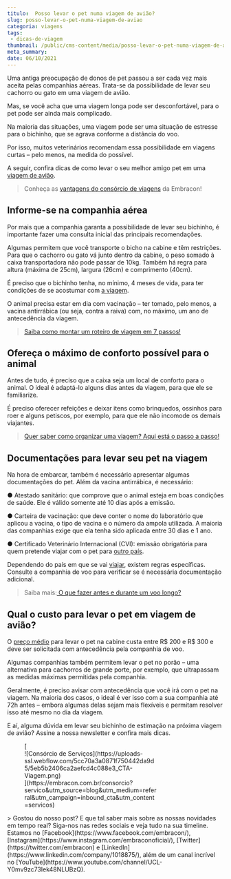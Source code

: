 ```yaml
---
titulo:  Posso levar o pet numa viagem de avião?
slug: posso-levar-o-pet-numa-viagem-de-aviao
categoria: viagens
tags:
 - dicas-de-viagem
thumbnail: /public/cms-content/media/posso-levar-o-pet-numa-viagem-de-aviao.png
meta_summary: 
date: 06/10/2021
---
```

Uma antiga preocupação de donos de pet passou a ser cada vez mais aceita pelas companhias aéreas. Trata-se da possibilidade de levar seu cachorro ou gato em uma viagem de avião.

Mas, se você acha que uma viagem longa pode ser desconfortável, para o pet pode ser ainda mais complicado.

Na maioria das situações, uma viagem pode ser uma situação de estresse para o bichinho, que se agrava conforme a distância do voo.

Por isso, muitos veterinários recomendam essa possibilidade em viagens curtas – pelo menos, na medida do possível.

A seguir, confira dicas de como levar o seu melhor amigo pet em uma [viagem de avião](https://www.embracon.com.br/blog/4-dicas-na-hora-de-comprar-passagens-aereas).

> Conheça as [vantagens do consórcio de viagens](https://www.embracon.com.br/blog/consorcio-de-viagens-embracon-vantagens) da Embracon!

Informe-se na companhia aérea
-----------------------------

Por mais que a companhia garanta a possibilidade de levar seu bichinho, é importante fazer uma consulta inicial das principais recomendações.

Algumas permitem que você transporte o bicho na cabine e têm restrições. Para que o cachorro ou gato vá junto dentro da cabine, o peso somado à caixa transportadora não pode passar de 10kg. Também há regra para altura (máxima de 25cm), largura (26cm) e comprimento (40cm).

É preciso que o bichinho tenha, no mínimo, 4 meses de vida, para ter condições de se acostumar com [a viagem](https://www.embracon.com.br/blog/saiba-como-montar-um-roteiro-de-viagem-em-7-passos).

O animal precisa estar em dia com vacinação – ter tomado, pelo menos, a vacina antirrábica (ou seja, contra a raiva) com, no máximo, um ano de antecedência da viagem.

> [Saiba como montar um roteiro de viagem em 7 passos!](https://www.embracon.com.br/blog/saiba-como-montar-um-roteiro-de-viagem-em-7-passos)

Ofereça o máximo de conforto possível para o animal
---------------------------------------------------

Antes de tudo, é preciso que a caixa seja um local de conforto para o animal. O ideal é adaptá-lo alguns dias antes da viagem, para que ele se familiarize.

É preciso oferecer refeições e deixar itens como brinquedos, ossinhos para roer e alguns petiscos, por exemplo, para que ele não incomode os demais viajantes.

> [Quer saber como organizar uma viagem? Aqui está o passo a passo!](https://www.embracon.com.br/blog/quer-saber-como-organizar-uma-viagem-aqui-esta-o-passo-a-passo)

Documentações para levar seu pet na viagem
------------------------------------------

Na hora de embarcar, também é necessário apresentar algumas documentações do pet. Além da vacina antirrábica, é necessário:

● Atestado sanitário: que comprove que o animal esteja em boas condições de saúde. Ele é válido somente até 10 dias após a emissão.

● Carteira de vacinação: que deve conter o nome do laboratório que aplicou a vacina, o tipo de vacina e o número da ampola utilizada. A maioria das companhias exige que ela tenha sido aplicada entre 30 dias e 1 ano.

● Certificado Veterinário Internacional (CVI): emissão obrigatória para quem pretende viajar com o pet para [outro país](https://www.embracon.com.br/blog/viajar-para-a-austria-4-razoes-para-visitar-o-pais).

Dependendo do país em que se vai [viajar](https://www.embracon.com.br/blog/5-dicas-para-economizar-e-viajar-na-alta-temporada), existem regras específicas. Consulte a companhia de voo para verificar se é necessária documentação adicional.

> Saiba mais:[ O que fazer antes e durante um voo longo?](https://www.embracon.com.br/blog/saiba-o-que-fazer-antes-e-durante-um-voo-longo)

Qual o custo para levar o pet em viagem de avião?
-------------------------------------------------

O [preço médio](https://www.embracon.com.br/blog/7-dicas-de-como-economizar-na-passagem-de-aviao) para levar o pet na cabine custa entre R$ 200 e R$ 300 e deve ser solicitada com antecedência pela companhia de voo.

Algumas companhias também permitem levar o pet no porão – uma alternativa para cachorros de grande porte, por exemplo, que ultrapassam as medidas máximas permitidas pela companhia.

Geralmente, é preciso avisar com antecedência que você irá com o pet na viagem. Na maioria dos casos, o ideal é ver isso com a sua companhia até 72h antes – embora algumas delas sejam mais flexíveis e permitam resolver isso até mesmo no dia da viagem.

E aí, alguma dúvida em levar seu bichinho de estimação na próxima viagem de avião? Assine a nossa newsletter e confira mais dicas.

<figure class="w-richtext-figure-type-image w-richtext-align-center" style="max-width:310px">[<div>![Consórcio de Serviços](https://uploads-ssl.webflow.com/5cc70a3a0871f750442da9d5/5eb5b2406ca2aefcd4c088e3_CTA-Viagem.png)</div>](https://embracon.com.br/consorcio?servico&utm_source=blog&utm_medium=referral&utm_campaign=inbound_cta&utm_content=servicos)</figure>> Gostou do nosso post? E que tal saber mais sobre as nossas novidades em tempo real? Siga-nos nas redes sociais e veja tudo na sua timeline. Estamos no [Facebook](https://www.facebook.com/embracon/), [Instagram](https://www.instagram.com/embraconoficial/), [Twitter](https://twitter.com/embracon) e [LinkedIn](https://www.linkedin.com/company/1018875/), além de um canal incrível no [YouTube](https://www.youtube.com/channel/UCL-Y0mv9zc73Iek48NLUBzQ).

‍
